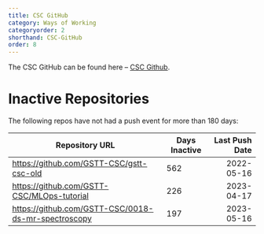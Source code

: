 ```yaml
---
title: CSC GitHub
category: Ways of Working
categoryorder: 2
shorthand: CSC-GitHub
order: 8
---
```


The CSC GitHub can be found here – <a href="https://github.com/GSTT-CSC/">CSC Github</a>.

# Inactive Repositories

The following repos have not had a push event for more than 180 days:

| Repository URL | Days Inactive | Last Push Date |
| --- | --- | ---: |
| https://github.com/GSTT-CSC/gstt-csc-old | 562 | 2022-05-16 |
| https://github.com/GSTT-CSC/MLOps-tutorial | 226 | 2023-04-17 |
| https://github.com/GSTT-CSC/0018-ds-mr-spectroscopy | 197 | 2023-05-16 |
